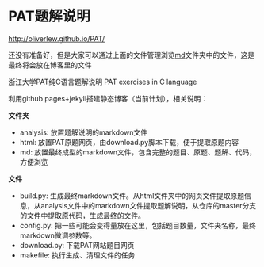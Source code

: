 # PAT题解说明

http://oliverlew.github.io/PAT/

还没有准备好，但是大家可以通过上面的文件管理浏览[md][md]文件夹中的文件，这是最终将会放在博客里的文件

浙江大学PAT纯C语言题解说明 PAT exercises in C language 

利用github pages+jekyll搭建静态博客（当前计划），相关说明：

**文件夹**

- analysis: 放置题解说明的markdown文件
- html: 放置PAT原题网页，由download.py脚本下载，便于提取原题内容
- md: 放置最终成型的markdown文件，包含完整的题目、原题、题解、代码，方便浏览

**文件**

- build.py: 生成最终markdown文件。从html文件夹中的网页文件提取原题信息，从analysis文件中的markdown文件提取题解说明，从仓库的master分支的文件中提取原代码，生成最终的文件。
- config.py: 把一些可能会变得量放在这里，包括题目数量，文件夹名称，最终markdown微调参数等。
- download.py: 下载PAT网站题目网页
- makefile: 执行生成、清理文件的任务

[md]: https://github.com/OliverLew/PAT/tree/gh-pages/md
